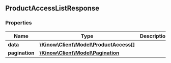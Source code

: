 ## ProductAccessListResponse

### Properties
Name | Type | Description | Notes
------------ | ------------- | ------------- | -------------
**data** | [**\Kinow\Client\Model\ProductAccess[]**](#ProductAccess) |  | [optional] 
**pagination** | [**\Kinow\Client\Model\Pagination**](#Pagination) |  | [optional] 



